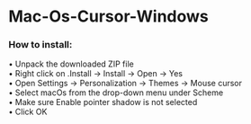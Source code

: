 # Mac-Os-Cursor-Windows

<h3>How to install:</h3>
• Unpack the downloaded ZIP file <br>
• Right click on .Install → Install → Open → Yes <br>
• Open Settings → Personalization → Themes → Mouse cursor <br>
• Select macOs from the drop-down menu under Scheme <br>
• Make sure Enable pointer shadow is not selected <br>
• Click OK <br>
